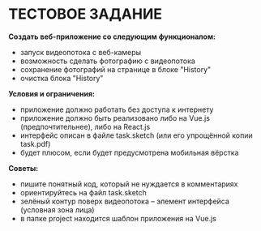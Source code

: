 # **ТЕСТОВОЕ ЗАДАНИЕ**

**Создать веб-приложение со следующим функционалом:**

- запуск видеопотока с веб-камеры
- возможность сделать фотографию с видеопотока
- сохранение фотографий на странице в блоке "History"
- очистка блока "History"

**Условия и ограничения:**

- приложение должно работать без доступа к интернету
- приложение должно быть реализовано либо на Vue.js (предпочтительнее), либо на React.js
- интерфейс описан в файле task.sketch (или его упрощённой копии task.pdf)
- будет плюсом, если будет предусмотрена мобильная вёрстка

**Советы:**

- пишите понятный код, который не нуждается в комментариях
- ориентируйтесь на файл task.sketch
- зелёный контур поверх видеопотока – элемент интерфейса (условная зона лица)
- в папке project находится шаблон приложения на Vue.js
